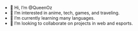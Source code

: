 - 👋 Hi, I’m @QueenOz
- 👀 I’m interested in anime, tech, games, and traveling.
- 🌱 I’m currently learning many languages. 
- 💞️ I’m looking to collaborate on projects in web and esports.

<!---
QueenOz/QueenOz is a ✨ special ✨ repository because its `README.md` (this file) appears on your GitHub profile.
You can click the Preview link to take a look at your changes.
--->
